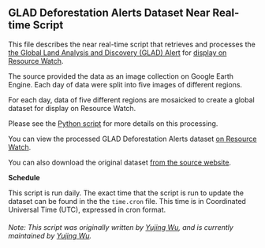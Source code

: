 ## GLAD Deforestation Alerts Dataset Near Real-time Script
This file describes the near real-time script that retrieves and processes the [the Global Land Analysis and Discovery (GLAD) Alert](http://iopscience.iop.org/article/10.1088/1748-9326/11/3/034008) for [display on Resource Watch](http://resourcewatch.org/data/explore/6ec78a52-3fb2-478f-a02b-abafa5328244).

The source provided the data as an image collection on Google Earth Engine. Each day of data were split into five images of different regions.

For each day, data of five different regions are mosaicked to create a global dataset for display on Resource Watch.

Please see the [Python script](https://github.com/resource-watch/nrt-scripts/blob/master/for_003_nrt_glad_deforestation_alerts/contents/src/__init__.py) for more details on this processing.

You can view the processed GLAD Deforestation Alerts dataset [on Resource Watch](http://resourcewatch.org/data/explore/6ec78a52-3fb2-478f-a02b-abafa5328244).

You can also download the original dataset [from the source website](http://iopscience.iop.org/article/10.1088/1748-9326/11/3/034008).

**Schedule**

This script is run daily. The exact time that the script is run to update the dataset can be found in the the `time.cron` file. This time is in Coordinated Universal Time (UTC), expressed in cron format.


###### Note: This script was originally written by [Yujing Wu](https://www.wri.org/profile/yujing-wu), and is currently maintained by [Yujing Wu](https://www.wri.org/profile/yujing-wu).
